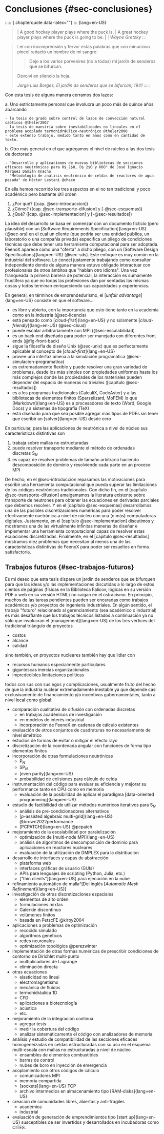 # Conclusiones {#sec-conclusiones}

::::: {.chapterquote data-latex=""}
::: {lang=en-US}
> | A good hockey player plays where the puck is.
> | A great hockey player plays where the puck is going to be.
> |
> | _Wayne Gretzky_
:::

> Leí con incomprensión y fervor estas palabras que con minucioso pincel redactó un hombre de mi sangre:
>
> > Dejo a los varios porvenires (no a todos) mi jardín de senderos que se bifurcan.
>
> Devolví en silencio la hoja.
>
> _Jorge Luis Borges, El jardín de senderos que se bifurcan, 1941_
:::::


Con esta tesis de alguna manera cerramos dos lazos:

 a. Uno estrictamente personal que involucra un poco más de quince años abarcando
 
    - la tesis de grado sobre control de lazos de convección natural caóticos @theler2007
    - la tesis de maestría sobre inestabilidades no lineales en el problema acoplado termohidráulico-neutrónico @theler2008
    - este extenso trabajo, medido tanto en años como en cantidad de texto.
 
 b. Otro más general en el que agregamos el nivel de núcleo a las dos tesis de doctorado
 
    - "Desarrollo y aplicaciones de nuevas bibliotecas de secciones eficaces neutrónicas para H$_2$O, D$_2$O y HDO" de José Ignacio Márquez Damián @nacho
    - "Metodología de análisis neutrónico de celdas de reactores de agua pesada" de Héctor Lestani @chaco

En ella hemos recorrido los tres aspectos en el no tan tradicional y poco académico pero bastante útil orden 

 1. ¿Por qué? ([cap. @sec-introduccion])
 2. ¿Cómo? ([cap. @sec-transporte-difusion] y [-@sec-esquemas])
 3. ¿Qué? ([cap. @sec-implementacion] y [-@sec-resultados])
 
La idea del desarrollo se basa en comenzar con un documento ficticio (pero plausible) con un [Software Requirements Specification]{lang=en-US} (@sec-srs) en el cual un cliente (que podría ser una entidad pública, un laboratorio o una compañía privada) especifica un pliego de condiciones técnicas que debe tener una herramienta computacional para ser adoptada.
FeenoX aparece como una "oferta" a dicho pliego, con un [Software Design Specifications]{lang=en-US} (@sec-sds).
Este enfoque es muy común en la industrial del software. Lo conocí justamente trabajando como consultor independiente donde de alguna manera estuve obligado interactuar con profesionales de otros ámbitos que "hablan otro idioma". Una vez franqueada la primera barrera de potencial, la interacción es sumamente fructífera ya que no todas las profesiones dan por sentadas las mismas cosas y todos terminan enriqueciendo sus capacidades y experiencias.


En general, en términos de emprendedurismo, el [_unfair advantage_]{lang=en-US} consiste en que el software...

 * es libre y abierto, con la importancia que esto tiene tanto en la academia como en la industria (@sec-licencia)
 * está pensado como [_cloud-first_]{lang=en-US} y no solamente [_cloud-friendly_]{lang=en-US} (@sec-cloud)
 * puede escalar arbitrariamente con MPI (@sec-escalabilidad)
 * es un back end diseñado para poder ser manejado con diferentes front ends (@fig-front-back)
 * sigue la filosofía de diseño Unix (@sec-unix) que es perfectamente aplicable al concepto de [_cloud-first_]{lang=en-US}
 * provee una interfaz amena a la simulación programática (@sec-simulacion-programatica)
 * es extremadamente flexible y puede resolver una gran variedad de problemas, desde los más simples con propiedades uniformes hasta los más complejos donde las propiedades de los materiales pueden depender del espacio de maneras no triviales ([capítulo @sec-resultados])
 * es a los programas tradicionales (CalculiX, CodeAster) y a las bibliotecas de elementos finitos (Sparselizard, MoFEM) lo que [Markdown]{lang=en-US} es a procesadores de texto (Word, Google Docs) y a sistemas de tipografía (TeX)
 * está diseñado para que sea posible agregar más tipos de PDEs sin tener que escribir un [solver]{lang=en-US} desde cero
 
En particular, para las aplicaciones de neutrónica a nivel de núcleo sus características distintivas son

 1. trabaja sobre mallas no estructuradas
 2. puede resolver transporte mediante el método de ordenadas discretas S$_N$
 3. es capaz de resolver problemas de tamaño arbitrario haciendo descomposición de dominio y resolviendo cada parte en un proceso MPI
 

De hecho, en el @sec-introduccion repasamos las motivaciones para escribir una herramienta computacional que pueda superar las limitaciones de los códigos neutrónicos tradicionales.
Con dicho fin, en el [capítulo @sec-transporte-difusion] amalgamamos la literatura existente sobre transporte de neutrones para obtener las ecuaciones en derivadas parciales que debemos resolver.
Y en el [capítulo @sec-esquemas] desarrollamos una de las posibles discretizaciones numéricas para poder resolver efectivamente nuetrónica a nivel de núcleo con una (o más) computadoras digitales.
Justamente, en el [capítulo @sec-implementacion] discutimos y mostramos una de las virtualmente infinitas maneras de diseñar e implementar una herramienta computacional capaz de resolver estas ecuaciones discretizadas.
Finalmente, en el [capítulo @sec-resultados] mostramos diez problemas que necesitan al menos una de las características distintivas de FeenoX para poder ser resueltos en forma satisfactoria.
 

## Trabajos futuros {#sec-trabajos-futuros}

Es mi deseo que esta tesis dispare un jardín de senderos que se bifurquen para que las ideas y/o las implementaciones discutidas a lo largo de estos cientos de páginas (físicas en la Biblioteca Falicov, lógicas en su versión PDF o web en su versión HTML) no caigan en el ostracismo. En principio, muchos de las tareas pendientes pueden ser encaradas como trabajos académicos y/o proyectos de ingeniería industriales. En algún sentido, el trabajo "futuro" relacionado al gerenciamiento (sea académico o industrial) es más desafiante que los trabajos técnicos listados a continuación ya no sólo que involucran el [management]{lang=en-US} de los tres vértices del tradicional triángulo de proyectos

 - costos
 - alcance
 - calidad
 
sino también, en proyectos nucleares también hay que lidiar con

 - recursos humanos especialmente particulares
 - gigantescas inercias organizacionales
 - impredecibles limitaciones políticas
  
todos con sus con sus egos y complicaciones, usualmente fruto del hecho de que la industria nuclear extremadamente inestable ya que depende casi exclusivamente de financiamiento y/o incentivos gubernamentales, tanto a nivel local como global:

 * comparación cualitativa de difusión con ordenadas discretas
   - en trabajos académicos de investigación
   - en modelos de interés industrial
   - incorporación de FeenoX en cadenas de cálculo existentes
 * evaluación de otros conjuntos de cuadraturas no necesariamente de nivel simétrico
 * estudios de formas de evitar o mitigar el efecto rayo
 * discretización de la coordenada angular con funciones de forma tipo elementos finitos
 * incorporación de otras formulaciones neutrónicas
   - P$_N$
   - SP$_N$
   - [even parity]{lang=en-US}
   - probabilidad de colisiones para cálculo de celda
 * instrumentación del código para evaluar su eficiencia y mejorar su performance tanto en CPU como en memoria
   - evaluación de la posibilidad de aplicar el paradigma [data-oriented programming]{lang=en-US}
 * estudio de factibilidad de utilizar métodos numéricos iterativos para S$_N$
   - análisis de pre-condicionadores alternativos
   - [$p$-assisted algebraic multi-grid]{lang=en-US} @brown2022performance
   - [PCPATCH]{lang=en-US} @pcpatch
 * mejoramiento de la escalabilidad por paralelización
   - optimización de [multi-node MPI]{lang=en-US}
   - análisis de algoritmos de descomposición de dominio para aplicaciones en reactores nucleares
   - evaluación de la utilización de DMPLEX para la distribución
 * desarrollo de interfaces y capas de abstracción
   - plataforma web 
   - interfaces gráficas de usuario (GUIs)
   - APIs para lenguajes de scripting (Python, Julia, etc.)
   - ["thin clients"]{lang=en-US} para ejecución en la nube 
 * refinamiento automático de malla^[Del inglés [*Automatic Mesh Refinement*]{lang=en-US}]
 * investigación de otras discretizaciones espaciales
   - elementos de alto orden
   - formulaciones mixtas
   - Galerkin discontinuo
   - volúmenes finitos
   - basada en PetscFE @kirby2004
 * aplicaciones a problemas de optimización
   - recocido simulado
   - algoritmos genéticos
   - redes neuronales
   - optimización topológica @perezwinter
 * implementación de otras formas numéricas de prescribir condiciones de contorno de Dirichlet multi-punto
   - multiplicadores de Lagrange
   - eliminación directa
 * otras ecuaciones
   - elasticidad no lineal
   - electromagnetismo
   - mecánica de fluidos
   - termohidráulica 1D
   - CFD
   - aplicaciones a biotecnología
   - acústica
   - etc.
 * mejoramiento de la integración continua
   - agregar tests
   - medir la cobertura del código
   - analizar sistemáticamente el código con analizadores de memoria
 * análisis y estudio de compatibilidad de las secciones eficaces homogeneizadas en celdas estructuradas con su uso en el esquema multi-escala con mallas no estructuradas a nivel de núcleo
   - ensambles de elementos combustibles
   - barras de control
   - nubes de boro en inyección de emergencia
 * acoplamiento con otros códigos de cálculo
   - comunicadores MPI 
   - memoria compartida
   - [sockets]{lang=en-US} TCP
   - archivo intermedios en almacenamiento tipo [RAM-disks]{lang=en-US}
 * creación de comunidades libres, abiertas y anti-frágiles
   - académica
   - industrial
 * evaluación de generación de emprendimientos tipo [start up]{lang=en-US} susceptibles de ser invertidos y desarrollados en incubadoras como CITES.
